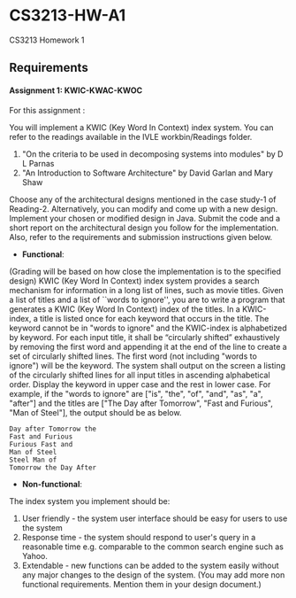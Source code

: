 CS3213-HW-A1
============

CS3213 Homework 1

## Requirements

#### Assignment 1: KWIC-KWAC-KWOC

For this assignment :

You will implement a KWIC (Key Word In Context) index system. You can refer to the readings 
available in the IVLE workbin/Readings folder. 

1. "On the criteria to be used in decomposing systems into modules" by D L Parnas
2. "An Introduction to Software Architecture" by David Garlan and Mary Shaw

Choose any of the architectural designs mentioned in the case study-1 of Reading-2. 
Alternatively, you can modify and come up with a new design. 
Implement your chosen or modified design in Java. 
Submit the code and a short report on the architectural design you follow for the 
implementation.
Also, refer to the requirements and submission instructions given below.


* __Functional__:

(Grading will be based on how close the implementation is to the specified design)
KWIC (Key Word In Context) index system provides a search mechanism for information in a 
long list of lines, such as movie titles. Given a list of titles and a list of ``words to ignore'', you 
are to write a program that generates a KWIC (Key Word In Context) index of the titles. In a 
KWIC-index, a title is listed once for each keyword that occurs in the title. The keyword cannot 
be in "words to ignore" and the KWIC-index is alphabetized by keyword.
For each input title, it shall be “circularly shifted” exhaustively by removing the first word and 
appending it at the end of the line to create a set of circularly shifted lines. The first word (not 
including "words to ignore") will be the keyword. The system shall output on the screen a listing 
of the circularly shifted lines for all input titles in ascending alphabetical order. Display the 
keyword in upper case and the rest in lower case.
For example, if the "words to ignore" are ["is", "the", "of", "and", "as", "a", "after"] and the 
titles are ["The Day after Tomorrow", "Fast and Furious", "Man of Steel"], the output should be 
as below.
```
Day after Tomorrow the
Fast and Furious
Furious Fast and
Man of Steel
Steel Man of
Tomorrow the Day After
```

* __Non-functional__:

The index system you implement should be:
1. User friendly - the system user interface should be easy for users to use the system
2. Response time - the system should respond to user's query in a reasonable time e.g. 
   comparable to the common search engine such as Yahoo.
3. Extendable - new functions can be added to the system easily without any major 
   changes to the design of the system. 
  (You may add more non functional requirements. Mention them in your design document.)
